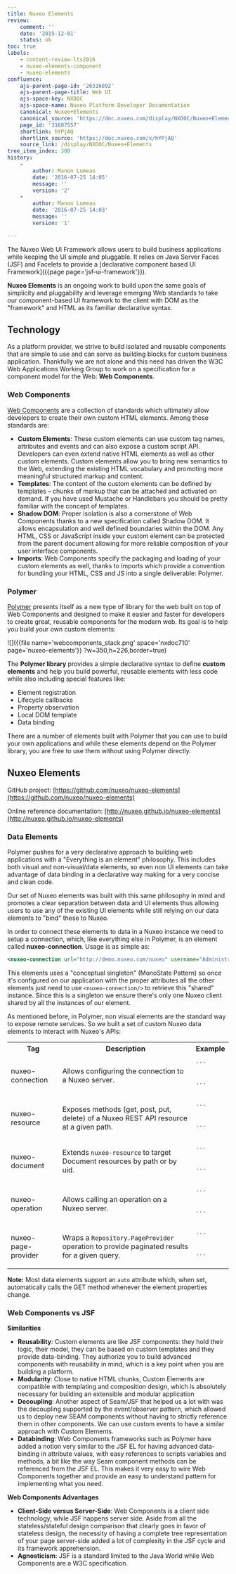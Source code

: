 ```yaml
---
title: Nuxeo Elements
review:
    comment: ''
    date: '2015-12-01'
    status: ok
toc: true
labels:
    - content-review-lts2016
    - nuxeo-elements-component
    - nuxeo-elements
confluence:
    ajs-parent-page-id: '26316892'
    ajs-parent-page-title: Web UI
    ajs-space-key: NXDOC
    ajs-space-name: Nuxeo Platform Developer Documentation
    canonical: Nuxeo+Elements
    canonical_source: 'https://doc.nuxeo.com/display/NXDOC/Nuxeo+Elements'
    page_id: '31687557'
    shortlink: hYPjAQ
    shortlink_source: 'https://doc.nuxeo.com/x/hYPjAQ'
    source_link: /display/NXDOC/Nuxeo+Elements
tree_item_index: 300
history:
    -
        author: Manon Lumeau
        date: '2016-07-25 14:05'
        message: ''
        version: '2'
    -
        author: Manon Lumeau
        date: '2016-07-25 14:03'
        message: ''
        version: '1'

---
```

The Nuxeo Web UI Framework allows users to build business applications while keeping the UI simple and pluggable. It relies on Java Server Faces (JSF) and Facelets to provide a [declarative component based UI Framework]({{page page='jsf-ui-framework'}}).

**Nuxeo Elements** is an ongoing work to build upon the same goals of simplicity and pluggability and leverage emerging Web standards to take our component-based UI framework to the client with DOM as the "framework" and HTML as its familiar declarative syntax.

## Technology

As a platform provider, we strive to build isolated and reusable components that are simple to use and can serve as building blocks for custom business application. Thankfully we are not alone and this need has driven the W3C Web Applications Working Group to work on a specification for a component model for the Web: **Web Components**.

### Web Components

[Web Components](http://www.w3.org/TR/components-intro/) are a collection of standards which ultimately allow developers to create their own custom HTML elements. Among those standards are:

* **Custom Elements**: These custom elements can use custom tag names, attributes and events and can also expose a custom script API. Developers can even extend native HTML elements as well as other custom elements. Custom elements allow you to bring new semantics to the Web, extending the existing HTML vocabulary and promoting more meaningful structured markup and content.
* **Templates**: The content of the custom elements can be defined by templates &ndash; chunks of markup that can be attached and activated on demand. If you have used Mustache or Handlebars you should be pretty familiar with the concept of templates.
* **Shadow DOM**: Proper isolation is also a cornerstone of Web Components thanks to a new specification called Shadow DOM. It allows encapsulation and well defined boundaries within the DOM. Any HTML, CSS or JavaScript inside your custom element can be protected from the parent document allowing for more reliable composition of your user interface components.
* **Imports**: Web Components specify the packaging and loading of your custom elements as well, thanks to Imports which provide a convention for bundling your HTML, CSS and JS into a single deliverable: Polymer.

### Polymer

[Polymer](https://www.polymer-project.org/) presents itself as a new type of library for the web built on top of Web Components and designed to make it easier and faster for developers to create great, reusable components for the modern web. Its goal is to help you build your own custom elements:

![]({{file name='webcomponents_stack.png' space='nxdoc710' page='nuxeo-elements'}} ?w=350,h=226,border=true)

The **Polymer library** provides a simple declarative syntax to define **custom elements** and help you build powerful, reusable elements with less code while also including special features like:

*   Element registration
*   Lifecycle callbacks
*   Property observation
*   Local DOM template
*   Data binding

There are a number of elements built with Polymer that you can use to build your own applications and while these elements depend on the Polymer library, you are free to use them without using Polymer directly.

## Nuxeo Elements

GitHub project: [https://github.com/nuxeo/nuxeo-elements](https://github.com/nuxeo/nuxeo-elements)

Online reference documentation: [http://nuxeo.github.io/nuxeo-elements](http://nuxeo.github.io/nuxeo-elements)

### Data Elements

Polymer pushes for a very declarative approach to building web applications with a "Everything is an element" philosophy. This includes both visual and non-visual/data elements, so even non UI elements can take advantage of data binding in a declarative way making for a very concise and clean code.

Our set of Nuxeo elements was built with this same philosophy in mind and promotes a clear separation between data and UI elements thus allowing users to use any of the existing UI elements while still relying on our data elements to "bind" these to Nuxeo.

In order to connect these elements to data in a Nuxeo instance we need to setup a connection, which, like everything else in Polymer, is an element called **nuxeo-connection**. Usage is as simple as:

```xml
<nuxeo-connection url="http://demo.nuxeo.com/nuxeo" username="Administrator" password="Administrator">
```

This elements uses a "conceptual singleton" (MonoState Pattern) so once it's configured on our application with the proper attributes all the other elements just need to use `<nuxeo-connection/>` to retrieve this "shared" instance. Since this is a singleton we ensure there's only one Nuxeo client shared by all the instances of our element.

As mentioned before, in Polymer, non visual elements are the standard way to expose remote services. So we built a set of custom Nuxeo data elements to interact with Nuxeo's APIs:

<div class="table-scroll">
<table class="hover">
<tbody>
<tr>
<th colspan="1">Tag</th>
<th colspan="1">Description</th>
<th colspan="1">Example</th>
</tr>
<tr>
<td colspan="1">

nuxeo-connection

</td>

<td colspan="1">

Allows configuring the connection to a Nuxeo server.

</td>
<td colspan="1">

<pre><code class="xml">```
<nuxeo-connection
  url="http://demo.nuxeo.com/nuxeo"
  username="Administrator"
  password="Administrator">
</nuxeo-connection>
```
</code></pre>

</td>
</tr>

<tr>
<td colspan="1">

nuxeo-resource

</td>
<td colspan="1">

Exposes methods (get, post, put, delete) of a Nuxeo REST API resource at a given path.

</td>
<td colspan="1">

<pre><code class="xml">```
<nuxeo-resource
  path="/path/default-domain">
</nuxeo-resource>
```
</code></pre>

</td>
</tr>

<tr>
<td colspan="1">

nuxeo-document

</td>
<td colspan="1">

Extends `nuxeo-resource` to target Document resources by path or by uid.

</td>
<td colspan="1">

<pre><code class="xml">```
<nuxeo-document
  doc-path="/default-domain">
</nuxeo-document>
```
</code></pre>

</td>
</tr>

<tr>
<td colspan="1">

nuxeo-operation

</td>
<td colspan="1">

Allows calling an operation on a Nuxeo server.

</td>
<td colspan="1">

<pre><code class="xml">```
<nuxeo-operation
  op="Document.Query"
  params="{'query': 'select from Document'}">
</nuxeo-operation>
```
</code></pre>

</td>
</tr>

<tr>
<td colspan="1">

nuxeo-page-provider

</td>
<td colspan="1">

Wraps a `Repository.PageProvider` operation to provide paginated results for a given query.

</td>
<td colspan="1">

<pre><code class="xml">```
<nuxeo-page-provider
query="select from Document" 
page-size="5"
sort="dc:modified">
</nuxeo-page-provider>
```
</code></pre>


</td>
</tr>
</tbody>
</table>
</div>



**Note:** Most data elements support an `auto` attribute which, when set, automatically calls the GET method whenever the element properties change.

### Web Components vs JSF

**Similarities**

* **Reusability**: Custom elements are like JSF components: they hold their logic, their model, they can be based on custom templates and they provide data-binding. They authorize you to build advanced components with reusability in mind, which is a key point when you are building a platform.
* **Modularity**: Close to native HTML chunks, Custom Elements are compatible with templating and composition design, which is absolutely necessary for building an extensible and modular application
* **Decoupling**: Another aspect of Seam/JSF that helped us a lot with was the decoupling supported by the event/observer pattern, which allowed us to deploy new SEAM components without having to strictly reference them in other components. We can use custom events to have a similar approach with Custom Elements.
* **Databinding**: Web Components frameworks such as Polymer have added a notion very similar to the JSF EL for having advanced data-binding in attribute values, with easy references to scripts variables and methods, a bit like the way Seam component methods can be referenced from the JSF EL. This makes it very easy to wire Web Components together and provide an easy to understand pattern for implementing what you need.

**Web Components Advantages**

* **Client-Side versus Server-Side**: Web Components is a client side technology, while JSF happens server side. Aside from all the stateless/stateful design comparison that clearly goes in favor of stateless design, the necessity of having a complete tree representation of your page server-side added a lot of complexity in the JSF cycle and its framework apprehension.
* **Agnosticism**: JSF is a standard limited to the Java World while Web Components are a W3C specification.
